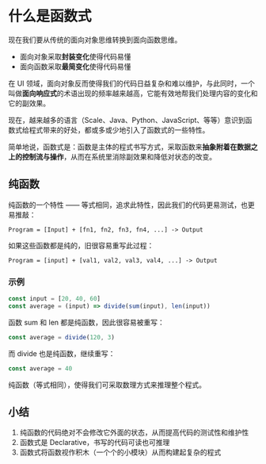 # 什么是函数式

现在我们要从传统的面向对象思维转换到面向函数思维。

- 面向对象采取**封装变化**使得代码易懂
- 面向函数采取**最简变化**使得代码易懂

在 UI 领域，面向对象反而使得我们的代码日益复杂和难以维护，与此同时，一个叫做**面向响应式**的术语出现的频率越来越高，它能有效地帮我们处理内容的变化和它的副效果。

现在，越来越多的语言（Scale、Java、Python、JavaScript、等等）意识到函数式给程式带来的好处，都或多或少地引入了函数式的一些特性。

简单地说，函数式是：函数是主体的程式书写方式，采取函数来**抽象附着在数据之上的控制流与操作**，从而在系统里消除副效果和降低对状态的改变。

## 纯函数

纯函数的一个特性 —— 等式相同，追求此特性，因此我们的代码更易测试，也更易推敲：

`Program = [Input] + [fn1, fn2, fn3, fn4, ...] -> Output`

如果这些函数都是纯的，旧很容易重写此过程：

`Program = [input] + [val1, val2, val3, val4, ...] -> Output`

### 示例

```js
const input = [20, 40, 60]
const average = (input) => divide(sum(input), len(input))
```

函数 sum 和 len 都是纯函数，因此很容易被重写：

```js
const average = divide(120, 3)
```

而 divide 也是纯函数，继续重写：

```js
const average = 40
```

纯函数（等式相同），使得我们可采取数理方式来推理整个程式。

## 小结

1. 纯函数的代码绝对不会修改它外面的状态，从而提高代码的测试性和维护性
2. 函数式是 Declarative，书写的代码可读也可推理
3. 函数式将函数视作积木（一个个的小模块）从而构建起复杂的程式
